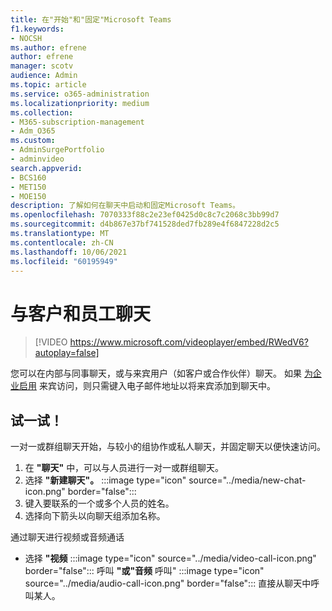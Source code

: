 ```yaml
---
title: 在"开始"和"固定"Microsoft Teams
f1.keywords:
- NOCSH
ms.author: efrene
author: efrene
manager: scotv
audience: Admin
ms.topic: article
ms.service: o365-administration
ms.localizationpriority: medium
ms.collection:
- M365-subscription-management
- Adm_O365
ms.custom:
- AdminSurgePortfolio
- adminvideo
search.appverid:
- BCS160
- MET150
- MOE150
description: 了解如何在聊天中启动和固定Microsoft Teams。
ms.openlocfilehash: 7070333f88c2e23ef0425d0c8c7c2068c3bb99d7
ms.sourcegitcommit: d4b867e37bf741528ded7fb289e4f6847228d2c5
ms.translationtype: MT
ms.contentlocale: zh-CN
ms.lasthandoff: 10/06/2021
ms.locfileid: "60195949"
---
```

# <a name="chat-with-employees-and-customers"></a>与客户和员工聊天

> [!VIDEO https://www.microsoft.com/videoplayer/embed/RWedV6?autoplay=false]

您可以在内部与同事聊天，或与来宾用户（如客户或合作伙伴）聊天。 如果 [为企业启用](/microsoftteams/set-up-guests) 来宾访问，则只需键入电子邮件地址以将来宾添加到聊天中。

## <a name="try-it"></a>试一试！

一对一或群组聊天开始，与较小的组协作或私人聊天，并固定聊天以便快速访问。

1. 在  **"聊天"** 中，可以与人员进行一对一或群组聊天。
2. 选择 **"新建聊天"。** :::image type="icon" source="../media/new-chat-icon.png" border="false":::  
3. 键入要联系的一个或多个人员的姓名。
4. 选择向下箭头以向聊天组添加名称。

通过聊天进行视频或音频通话

- 选择  **"视频** :::image type="icon" source="../media/video-call-icon.png" border="false"::: 呼叫 **"或"音频** 呼叫" :::image type="icon" source="../media/audio-call-icon.png" border="false"::: 直接从聊天中呼叫某人。